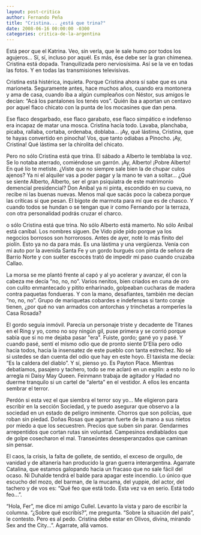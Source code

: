 ```yaml
---
layout: post-critica
author: Fernando Peña
title: "Cristina... ¿está que trina?"
date: 2008-06-16 00:00:00 -0300
categories: critica-de-la-argentina
---
```

Está peor que el Katrina. Veo, sin verla, que le sale humo por todos los agujeros... Sí, sí, incluso por aquél. Es más, ése debe ser la gran chimenea. Cristina está dopada. Tranquilizada pero nerviosísima. Así se la ve en todas las fotos. Y en todas las transmisiones televisivas.

Cristina está histérica, inquieta. Porque Cristina ahora sí sabe que es una marioneta. Seguramente antes, hace muchos años, cuando era montonera y ama de casa, cuando iba a algún cumpleaños con Néstor, sus amigos le decían: “Acá los pantalones los tenés vos”. Quién iba a aportan un centavo por aquel flaco chicato con la punta de los mocasines que dan pena.

Ese flaco desgarbado, ese flaco garabato, ese flaco simpático e indefenso era incapaz de matar una mosca. Cristina hacía todo. Lavaba, planchaba, picaba, rallaba, cortaba, ordenaba, doblaba... ¡Ay, qué lástima, Cristina, que te hayas convertido en pinocha! Vos, que tanto odiabas a Pinocho. ¡Ay, Cristina! Qué lástima ser la chirolita del chicato.

Pero no sólo Cristina está que trina. El sábado a Alberto le temblaba la voz. Se lo notaba aterrado, comiéndose un garrón. ¡Ay, Alberto! ¡Pobre Alberto! En qué lío te metiste. ¿Viste que no siempre sale bien la de chupar culos ajenos? Ya ni el alquiler vas a poder pagar y la mano te van a soltar... ¿Qué se siente Alberto, Alberto, ser el gran psiquiatra de este matrimonio demencial presidencial?
Don Aníbal ya ni pinta, escondido en su cueva, no recibe ni las buenas nuevas. Menos mal que sacás poco la cabeza porque las críticas sí que pesan. El bigote de marmota para mí que es de chasco. Y cuando todos se hundan o se tengan que ir como Fernando por la terraza, con otra personalidad podrás cruzar el charco.

o sólo Cristina está que trina. No sólo Alberto está mamerto. No sólo Aníbal está caníbal. Los nombres siguen. De Vido pide pido porque ya los negocios borrosos son horrorosos. Antes de ayer, noté lo más finito del piolín. Esto ya no da para más. Es una lástima y una vergüenza. Venía con mi auto por la avenida Santa Fe y un gordo burgués con pinta de señora de Barrio Norte y con suéter escocés trató de impedir mi paso cuando cruzaba Callao.

La morsa se me plantó frente al capó y al yo acelerar y avanzar, él con la cabeza me decía “no, no, no”. Varios nenitos, bien criados en cuna de oro con culito enmantecado y pitito enharinado, golpeaban cucharas de madera contra paquetas fondueras. Y con la mano, desafiantes, también me decían “no, no, no”. Grupo de mariquetas cobardes e indefensas si tanto coraje tienen, ¿por qué no van armados con antorchas y trinchetas a romperles la Casa Rosada?

El gordo seguía inmóvil. Parecía un personaje triste y decadente de Titanes en el Ring y yo, como no soy ningún gil, puse primera y se corrió porque sabía que si no me dejaba pasar "era". Fuiste, gordo; gané yo y pasé. Y cuando pasé, sentí el mismo odio que de pronto siente D’Elía pero odio hacia todos, hacia la insensatez de este pueblo con tanta estrechez. No sé si ustedes se dan cuenta del odio que hay en este hoyo. El taxista me decía: “Es la caldera del diablo”. Y sí, pienso yo. Es Payton Place. Mientras debatíamos, pasajero y tachero, todo se me aclaró en un esplín: a esto no lo arregla ni Daisy May Queen. Feinmann trabaja de agitador y Hadad no duerme tranquilo si un cartel de “alerta” en el vestidor. A ellos les encanta sembrar el terror.

Perdón si esta vez el que siembra el terror soy yo... Me eligieron para escribir en la sección Sociedad, y te puedo asegurar que observo a la sociedad en un estado de peligro inminente. Chorros que son policías, que roban sin piedad. Doñas Rosas que agarran fuerte de la mano a sus nietos por miedo a que los secuestren. Precios que suben sin parar. Gendarmes arrepentidos que cortan rutas sin voluntad. Campesinos endiablados que de golpe cosecharon el mal. Transeúntes desesperanzados que caminan sin pensar.

El caos, la crisis, la falta de gollete, de sentido, el exceso de orgullo, de vanidad y de altanería han producido la gran guerra interargentina. Agarrate Catalina, que estamos galopando hacia un fracaso que no sale fácil del ocaso. Ni Duhalde tendrá el balde para apagar este incendio. Lo único que escucho del mozo, del barman, de la mucama, del yuppie, del actor, del tachero y de vos es: “Qué feo que está todo. Esta vez va en serio. Está todo feo...”.

“Hola, Fer”, me dice mi amigo Cullel. Levanto la vista y paro de escribir la columna. “¿Sobre qué escribís?”, me pregunta. “Sobre la situación del país”, le contesto. Pero es al pedo. Cristina debe estar en Olivos, divina, mirando Sex and the City...”. Agarrate, allá vamos.
